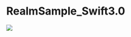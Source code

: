 # RealmSample_Swift3.0
![](https://github.com/daisukenagata/RealmSample_Swift3.0/blob/master/realm.gif?raw=true)
